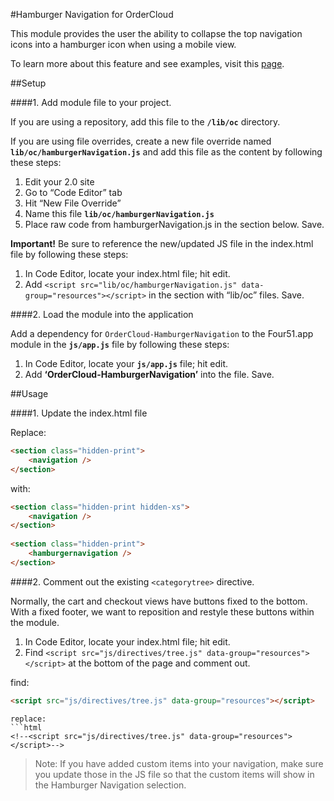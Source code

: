 #Hamburger Navigation for OrderCloud 

This module provides the user the ability to collapse the top navigation icons into a hamburger icon when using a mobile view. 

To learn more about this feature and see examples, visit this [page](https://volition.four51ordercloud.com/store/product/HamburgerNavigation).

##Setup

####1. Add module file to your project.

If you are using a repository, add this file to the **`/lib/oc`** directory.

If you are using file overrides, create a new file override named **`lib/oc/hamburgerNavigation.js`** and add this file as the content by following these steps:

1. Edit your 2.0 site
2. Go to “Code Editor” tab
3. Hit “New File Override”
4. Name this file **`lib/oc/hamburgerNavigation.js`**
5. Place raw code from hamburgerNavigation.js in the section below. Save.

**Important!** Be sure to reference the new/updated JS file in the index.html file by following these steps:

1. In Code Editor, locate your index.html file; hit edit.
2. Add `<script src="lib/oc/hamburgerNavigation.js" data-group="resources"></script>` in the section with “lib/oc” files. Save.

####2. Load the module into the application

Add a dependency for `OrderCloud-HamburgerNavigation` to the Four51.app module in the **`js/app.js`** file by following these steps:

1. In Code Editor, locate your **`js/app.js`** file; hit edit.
2. Add **‘OrderCloud-HamburgerNavigation’** into the file. Save.

##Usage

####1. Update the index.html file

Replace: 
```html
<section class="hidden-print">
	<navigation />
</section>
```
with: 
```html
<section class="hidden-print hidden-xs">
	<navigation />
</section>
        
<section class="hidden-print">
	<hamburgernavigation />
</section>
```

####2. Comment out the existing `<categorytree>` directive.

Normally, the cart and checkout views have buttons fixed to the bottom. 
With a fixed footer, we want to reposition and restyle these buttons within the module.

1. In Code Editor, locate your index.html file; hit edit.
2. Find `<script src="js/directives/tree.js" data-group="resources"></script>` at the bottom of the page and comment out. 

find:
```html
<script src="js/directives/tree.js" data-group="resources"></script>
```
```
replace: 
```html
<!--<script src="js/directives/tree.js" data-group="resources"></script>-->
```

>Note: If you have added custom items into your navigation, make sure you update those in the JS file so that the custom items will show in the Hamburger Navigation selection. 
